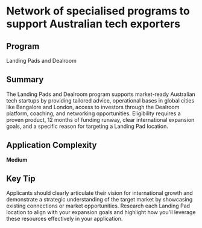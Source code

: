 # Network of specialised programs to support Australian tech exporters
  
## Program
Landing Pads and Dealroom

## Summary
The Landing Pads and Dealroom program supports market-ready Australian tech startups by providing tailored advice, operational bases in global cities like Bangalore and London, access to investors through the Dealroom platform, coaching, and networking opportunities. Eligibility requires a proven product, 12 months of funding runway, clear international expansion goals, and a specific reason for targeting a Landing Pad location.

## Application Complexity
**Medium**

## Key Tip
Applicants should clearly articulate their vision for international growth and demonstrate a strategic understanding of the target market by showcasing existing connections or market opportunities. Research each Landing Pad location to align with your expansion goals and highlight how you'll leverage these resources effectively in your application.
